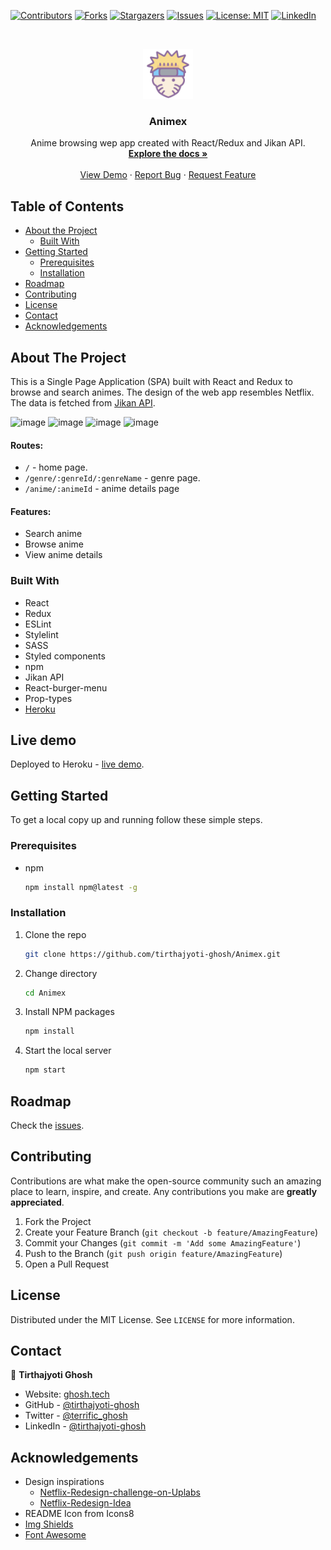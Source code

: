 <!--
*** Thanks for checking out this README Template. If you have a suggestion that would
*** make this better, please fork the repo and create a pull request or simply open
*** an issue with the tag "enhancement".
*** Thanks again! Now go create something AMAZING! :D
-->





<!-- PROJECT SHIELDS -->
<!--
*** I'm using markdown "reference style" links for readability.
*** Reference links are enclosed in brackets [ ] instead of parentheses ( ).
*** See the bottom of this document for the declaration of the reference variables
*** for contributors-url, forks-url, etc. This is an optional, concise syntax you may use.
*** https://www.markdownguide.org/basic-syntax/#reference-style-links
-->
[![Contributors][contributors-shield]][contributors-url]
[![Forks][forks-shield]][forks-url]
[![Stargazers][stars-shield]][stars-url]
[![Issues][issues-shield]][issues-url]
[![License: MIT][license-shield]][license-url]
[![LinkedIn][linkedin-shield]][linkedin-url]



<!-- PROJECT LOGO -->
<br />
<p align="center">
  <a href="https://github.com/tirthajyoti-ghosh/react-redux-capstone">
    <img src="./public/naruto.png" alt="Logo" width="80" height="80">
  </a>

  <h3 align="center">Animex</h3>

  <p align="center">
    Anime browsing wep app created with React/Redux and Jikan API.
    <br />
    <a href="https://github.com/tirthajyoti-ghosh/react-redux-capstone"><strong>Explore the docs »</strong></a>
    <br />
    <br />
    <a href="https://ghosh-animex.netlify.app/">View Demo</a>
    ·
    <a href="https://github.com/tirthajyoti-ghosh/react-redux-capstone/issues">Report Bug</a>
    ·
    <a href="https://github.com/tirthajyoti-ghosh/react-redux-capstone/issues">Request Feature</a>
  </p>
</p>

<!-- TABLE OF CONTENTS -->
## Table of Contents

* [About the Project](#about-the-project)
  * [Built With](#built-with)
* [Getting Started](#getting-started)
  * [Prerequisites](#prerequisites)
  * [Installation](#installation)
* [Roadmap](#roadmap)
* [Contributing](#contributing)
* [License](#license)
* [Contact](#contact)
* [Acknowledgements](#acknowledgements)

<!-- ABOUT THE PROJECT -->
## About The Project

This is a Single Page Application (SPA) built with React and Redux to browse and search animes. The design of the web app resembles Netflix. The data is fetched from [Jikan API](https://jikan.docs.apiary.io/#).

![image](https://user-images.githubusercontent.com/57726348/100578687-ce5eb400-3308-11eb-9746-1bd37d560d21.png)
![image](https://user-images.githubusercontent.com/57726348/97852749-295ab680-1d1d-11eb-9d6b-98a359508aaa.png)
![image](https://user-images.githubusercontent.com/57726348/100578778-fb12cb80-3308-11eb-8dd8-9b8255e8a8b6.png)
![image](https://user-images.githubusercontent.com/57726348/101772795-db05b800-3b11-11eb-8633-76033d18bf15.png)

#### Routes:

* `/` - home page.
* `/genre/:genreId/:genreName` - genre page.
* `/anime/:animeId` - anime details page

#### Features:

* Search anime
* Browse anime
* View anime details

### Built With

- React
- Redux
- ESLint
- Stylelint
- SASS
- Styled components
- npm
- Jikan API
- React-burger-menu
- Prop-types
- [Heroku](https://ghosh-animex.netlify.app/)

## Live demo

Deployed to Heroku - [live demo](https://ghosh-animex.netlify.app/).

<!-- GETTING STARTED -->
## Getting Started

To get a local copy up and running follow these simple steps.

### Prerequisites

* npm

    ```sh
    npm install npm@latest -g
    ```

### Installation

1. Clone the repo

    ```sh
    git clone https://github.com/tirthajyoti-ghosh/Animex.git
    ```

2. Change directory

    ```sh
    cd Animex
    ```

3. Install NPM packages

    ```sh
    npm install
    ```

4. Start the local server

    ```sh
    npm start
    ```

<!-- ROADMAP -->
## Roadmap

Check the [issues](https://github.com/tirthajyoti-ghosh/Animex/issues).

<!-- CONTRIBUTING -->
## Contributing

Contributions are what make the open-source community such an amazing place to learn, inspire, and create. Any contributions you make are **greatly appreciated**.

1. Fork the Project
2. Create your Feature Branch (`git checkout -b feature/AmazingFeature`)
3. Commit your Changes (`git commit -m 'Add some AmazingFeature'`)
4. Push to the Branch (`git push origin feature/AmazingFeature`)
5. Open a Pull Request

<!-- LICENSE -->
## License

Distributed under the MIT License. See `LICENSE` for more information.

<!-- CONTACT -->
## Contact

👤 **Tirthajyoti Ghosh**

- Website: [ghosh.tech](https://ghosh.tech)
- GitHub - [@tirthajyoti-ghosh](https://github.com/tirthajyoti-ghosh)
- Twitter - [@terrific_ghosh](https://twitter.com/terrific_ghosh)
- LinkedIn - [@tirthajyoti-ghosh](https://www.linkedin.com/in/tirthajyoti-ghosh/)

<!-- ACKNOWLEDGEMENTS -->
## Acknowledgements

* Design inspirations
  * [Netflix-Redesign-challenge-on-Uplabs](https://dribbble.com/shots/5093535-Netflix-Redesign-challenge-on-Uplabs)
  * [Netflix-Redesign-Idea](https://dribbble.com/shots/5253521-Netflix-Redesign-Idea)
* README Icon from Icons8
* [Img Shields](https://shields.io)
* [Font Awesome](https://fontawesome.com)

<!-- MARKDOWN LINKS & IMAGES -->
<!-- https://www.markdownguide.org/basic-syntax/#reference-style-links -->
[contributors-shield]: https://img.shields.io/github/contributors/tirthajyoti-ghosh/react-redux-capstone.svg?style=flat-square
[contributors-url]: https://github.com/tirthajyoti-ghosh/react-redux-capstone/graphs/contributors
[forks-shield]: https://img.shields.io/github/forks/tirthajyoti-ghosh/react-redux-capstone.svg?style=flat-square
[forks-url]: https://github.com/tirthajyoti-ghosh/react-redux-capstone/network/members
[stars-shield]: https://img.shields.io/github/stars/tirthajyoti-ghosh/react-redux-capstone.svg?style=flat-square
[stars-url]: https://github.com/tirthajyoti-ghosh/react-redux-capstone/stargazers
[issues-shield]: https://img.shields.io/github/issues/tirthajyoti-ghosh/react-redux-capstone.svg?style=flat-square
[issues-url]: https://github.com/tirthajyoti-ghosh/react-redux-capstone/issues
[license-shield]: https://img.shields.io/badge/License-MIT-yellow.svg
[license-url]: https://github.com/tirthajyoti-ghosh/react-redux-capstone/blob/development/LICENSE
[linkedin-shield]: https://img.shields.io/badge/-LinkedIn-black.svg?style=flat-square&logo=linkedin&colorB=555
[linkedin-url]: https://www.linkedin.com/in/tirthajyoti-ghosh/
